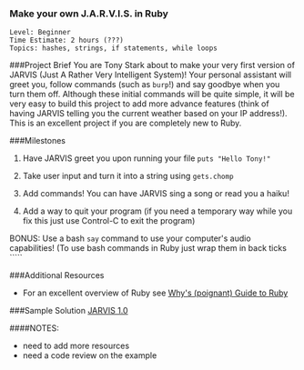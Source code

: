 ### Make your own J.A.R.V.I.S. in Ruby

```
Level: Beginner
Time Estimate: 2 hours (???)
Topics: hashes, strings, if statements, while loops
```

###Project Brief
You are Tony Stark about to make your very first version of JARVIS (Just A Rather Very Intelligent System)!
Your personal assistant will greet you, follow commands (such as `burp`!) and say
goodbye when you turn them off. Although these initial commands will be
quite simple, it will be very easy to build this project to add more
advance features (think of having JARVIS telling you the current weather
based on your IP address!). This is an excellent project if you are
completely new to Ruby.

###Milestones
1. Have JARVIS greet you upon running your file `puts "Hello Tony!"`

2. Take user input and turn it into a string using `gets.chomp`

3. Add commands! You can have JARVIS sing a song or read you a haiku!

4. Add a way to quit your program (if you need a temporary way while you
   fix this just use Control-C to exit the program)

BONUS:
Use a bash `say` command to use your computer's audio capabilities!
   (To use bash commands in Ruby just wrap them in back ticks `````

###Additional Resources
- For an excellent overview of Ruby see [Why's (poignant) Guide to
  Ruby](http://mislav.uniqpath.com/poignant-guide/book/)

###Sample Solution
[JARVIS 1.0](https://github.com/tati/jarvis/blob/master/initialize.rb)

####NOTES:
- need to add more resources
- need a code review on the example
